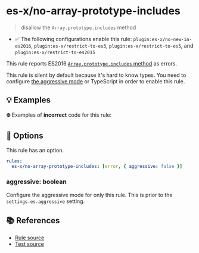 # es-x/no-array-prototype-includes
> disallow the `Array.prototype.includes` method

- ✅ The following configurations enable this rule: `plugin:es-x/no-new-in-es2016`, `plugin:es-x/restrict-to-es3`, `plugin:es-x/restrict-to-es5`, and `plugin:es-x/restrict-to-es2015`

This rule reports ES2016 [`Array.prototype.includes` method](https://github.com/tc39/proposal-Array.prototype.includes) as errors.

This rule is silent by default because it's hard to know types. You need to configure [the aggressive mode](../#the-aggressive-mode) or TypeScript in order to enable this rule.

## 💡 Examples

⛔ Examples of **incorrect** code for this rule:

<eslint-playground type="bad" code="/*eslint es-x/no-array-prototype-includes: [error, { aggressive: true }] */
foo.includes(0)
" />

## 🔧 Options

This rule has an option.

```yml
rules:
  es-x/no-array-prototype-includes: [error, { aggressive: false }]
```

### aggressive: boolean

Configure the aggressive mode for only this rule.
This is prior to the `settings.es.aggressive` setting.

## 📚 References

- [Rule source](https://github.com/ota-meshi/eslint-plugin-es-x/blob/v5.0.0/lib/rules/no-array-prototype-includes.js)
- [Test source](https://github.com/ota-meshi/eslint-plugin-es-x/blob/v5.0.0/tests/lib/rules/no-array-prototype-includes.js)

